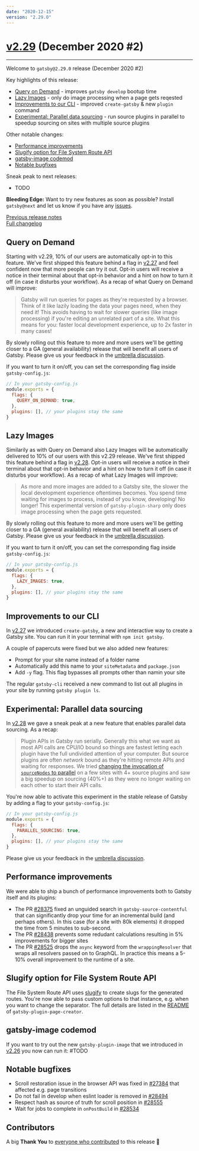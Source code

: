 ```yaml
---
date: "2020-12-15"
version: "2.29.0"
---
```


# [v2.29](https://github.com/gatsbyjs/gatsby/compare/gatsby@2.29.0-next.0...gatsby@2.29.0) (December 2020 #2)

---

Welcome to `gatsby@2.29.0` release (December 2020 #2)

Key highlights of this release:

- [Query on Demand](#query-on-demand) - improves `gatsby develop` bootup time
- [Lazy Images](#lazy-images) - only do image processing when a page gets reqested
- [Improvements to our CLI](#improvements-to-our-cli) - improved `create-gatsby` & new `plugin` command
- [Experimental: Parallel data sourcing](#experimental-parallel-data-sourcing) - run source plugins in parallel to speedup sourcing on sites with multiple source plugins

Other notable changes:

- [Performance improvements](#performance-improvements)
- [Slugify option for File System Route API](#slugify-option-for-file-system-route-api)
- [gatsby-image codemod](#gatsby-image-codemod)
- [Notable bugfixes](#notable-bugfixes)

Sneak peak to next releases:

- TODO

**Bleeding Edge:** Want to try new features as soon as possible? Install `gatsby@next` and let us know
if you have any [issues](https://github.com/gatsbyjs/gatsby/issues).

[Previous release notes](../v2.28/index.md)<br>
[Full changelog](https://github.com/gatsbyjs/gatsby/compare/gatsby@2.29.0-next.0...gatsby@2.29.0)

## Query on Demand

Starting with v2.29, 10% of our users are automatically opt-in to this feature. We've first shipped this feature behind a flag in [v2.27](../v2.27/index.md#experimental-queries-on-demand) and feel confident now that more people can try it out. Opt-in users will receive a notice in their terminal about that opt-in behavior and a hint on how to turn it off (in case it disturbs your workflow). As a recap of what Query on Demand will improve:

> Gatsby will run queries for pages as they're requested by a browser. Think of it like lazily loading the data your pages need, when they need it! This avoids having to wait for slower queries (like image processing) if you're editing an unrelated part of a site. What this means for you: faster local development experience, up to 2x faster in many cases!

By slowly rolling out this feature to more and more users we'll be getting closer to a GA (general availability) release that will benefit all users of Gatsby. Please give us your feedback in the [umbrella discussion](https://github.com/gatsbyjs/gatsby/discussions/27620).

If you want to turn it on/off, you can set the corresponding flag inside `gatsby-config.js`:

```js
// In your gatsby-config.js
module.exports = {
  flags: {
    QUERY_ON_DEMAND: true,
  },
  plugins: [], // your plugins stay the same
}
```

## Lazy Images

Similarily as with Query on Demand also Lazy Images will be automatically delivered to 10% of our users with this v2.29 release. We've first shipped this feature behind a flag in [v2.28](../v2.28/index.md#experimental-lazy-images-in-develop). Opt-in users will receive a notice in their terminal about that opt-in behavior and a hint on how to turn it off (in case it disturbs your workflow). As a recap of what Lazy Images will improve:

> As more and more images are added to a Gatsby site, the slower the local development experience oftentimes becomes. You spend time waiting for images to process, instead of you know, developing! No longer! This experimental version of `gatsby-plugin-sharp` only does image processing when the page gets requested.

By slowly rolling out this feature to more and more users we'll be getting closer to a GA (general availability) release that will benefit all users of Gatsby. Please give us your feedback in the [umbrella discussion](https://github.com/gatsbyjs/gatsby/discussions/27603).

If you want to turn it on/off, you can set the corresponding flag inside `gatsby-config.js`:

```js
// In your gatsby-config.js
module.exports = {
  flags: {
    LAZY_IMAGES: true,
  },
  plugins: [], // your plugins stay the same
}
```

## Improvements to our CLI

In [v2.27](../v.27/index.md#create-gatsby) we introduced `create-gatsby`, a new and interactive way to create a Gatsby site. You can run it in your terminal with `npm init gatsby`.

A couple of papercuts were fixed but we also added new features:

- Prompt for your site name instead of a folder name
- Automatically add this name to your `siteMetadata` and `package.json`
- Add `-y` flag. This flag bypasses all prompts other than namin your site

The regular `gatsby-cli` received a new command to list out all plugins in your site by running `gatsby plugin ls`.

## Experimental: Parallel data sourcing

In [v2.28](../v2.28/index.md#experimental-parallel-data-sourcing) we gave a sneak peak at a new feature that enables parallel data sourcing. As a recap:

> Plugin APIs in Gatsby run serially. Generally this what we want as most API calls are CPU/IO bound so things are fastest letting each plugin have the full undivided attention of your computer. But source plugins are often _network_ bound as they're hitting remote APIs and waiting for responses. We tried [changing the invocation of `sourceNodes` to parallel](https://github.com/gatsbyjs/gatsby/pull/28214) on a few sites with 4+ source plugins and saw a big speedup on sourcing (40%+) as they were no longer waiting on each other to start their API calls.

You're now able to activate this experiment in the stable release of Gatsby by adding a flag to your `gatsby-config.js`:

```js
// In your gatsby-config.js
module.exports = {
  flags: {
    PARALLEL_SOURCING: true,
  },
  plugins: [], // your plugins stay the same
}
```

Please give us your feedback in the [umbrella discussion](https://github.com/gatsbyjs/gatsby/discussions/28336).

## Performance improvements

We were able to ship a bunch of performance improvements both to Gatsby itself and its plugins:

- The PR [#28375](https://github.com/gatsbyjs/gatsby/pull/28375) fixed an unguided search in `gatsby-source-contentful` that can significantly drop your time for an incremental build (and perhaps others). In this case (for a site with 80k elements) it dropped the time from 5 minutes to sub-second.
- The PR [#28438](https://github.com/gatsbyjs/gatsby/pull/28438) prevents some redudant calculations resulting in 5% improvements for bigger sites
- The PR [#28525](https://github.com/gatsbyjs/gatsby/pull/28525) drops the `async` keyword from the `wrappingResolver` that wraps all resolvers passed on to GraphQL. In practice this means a 5-10% overall improvement to the runtime of a site.

## Slugify option for File System Route API

The File System Route API uses [slugify](https://github.com/sindresorhus/slugify) to create slugs for the generated routes. You're now able to pass custom options to that instance, e.g. when you want to change the separator. The full details are listed in the [README](https://github.com/gatsbyjs/gatsby/tree/master/packages/gatsby-plugin-page-creator) of `gatsby-plugin-page-creator`.

## gatsby-image codemod

If you want to try out the new `gatsby-plugin-image` that we introduced in [v2.26](../v2.26/index.md#gatsby-plugin-image010-beta) you now can run it: #TODO

## Notable bugfixes

- Scroll restoration issue in the browser API was fixed in [#27384](https://github.com/gatsbyjs/gatsby/pull/27384) that affected e.g. page transitions
- Do not fail in develop when eslint loader is removed in [#28494](https://github.com/gatsbyjs/gatsby/pull/28494)
- Respect hash as source of truth for scroll position in [#28555](https://github.com/gatsbyjs/gatsby/pull/28555)
- Wait for jobs to complete in `onPostBuild` in [#28534](https://github.com/gatsbyjs/gatsby/pull/28534)

## Contributors

A big **Thank You** to [everyone who contributed](https://github.com/gatsbyjs/gatsby/compare/gatsby@2.29.0-next.0...gatsby@2.29.0) to this release 💜

